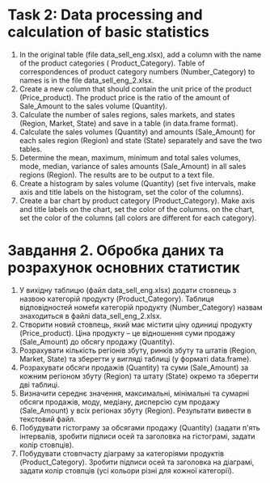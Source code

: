 # Task 2: Data processing and calculation of basic statistics

1. In the original table (file data_sell_eng.xlsx), add a column with the name of the product categories (
   Product_Category). Table of correspondences of product category numbers (Number_Category) to names is in the file
   data_sell_eng_2.xlsx.
2. Create a new column that should contain the unit price of the product (Price_product). The product price is the
   ratio of the amount of Sale_Amount to the sales volume (Quantity).
3. Calculate the number of sales regions, sales markets, and states (Region, Market, State) and save in a table (in
   data.frame format).
4. Calculate the sales volumes (Quantity) and amounts (Sale_Amount) for each sales region (Region) and state (State)
   separately and save the two tables.
5. Determine the mean, maximum, minimum and total sales volumes, mode, median, variance of sales amounts (Sale_Amount)
   in all sales regions (Region). The results are to be output to a text file.
6. Create a histogram by sales volume (Quantity) (set five intervals, make axis and title labels on the histogram, set the color of the columns).
7. Create a bar chart by product category (Product_Category). Make axis and title labels on the chart, set the color of
   the columns. on the chart, set the color of the columns (all colors are different for each category).

# Завдання 2. Обробка даних та розрахунок основних статистик

1. У вихідну таблицю (файл data_sell_eng.xlsx) додати стовпець з назвою категорій продукту (Product_Category). Таблиця
   відповідностей номеfи категорій продукту (Number_Category) назвам знаходиться в файлі data_sell_eng_2.xlsx.
2. Створити новий стовпець, який має містити ціну одиниці продукту (Price_product). Ціна продукту – це відношення суми
   продажу (Sale_Amount) до обсягу продажу (Quantity).
3. Розрахувати кількість регіонів збуту, ринків збуту та штатів (Region, Market, State) та зберегти у вигляді таблиці (у
   форматі data.frame).
4. Розрахувати обсяги продажів (Quantity) та суми (Sale_Amount) за кожним регіоном збуту (Region) та штату (State)
   окремо та зберегти дві таблиці.
5. Визначити середнє значення, максимальні, мінімальні та сумарні обсяги продажів, моду, медіану, дисперсію сум продажу
   (Sale_Amount) у всіх регіонах збуту (Region). Результати вивести в текстовий файл.
6. Побудувати гістограму за обсягами продажу (Quantity) (задати п'ять інтервалів, зробити підписи осей та заголовка на
   гістограмі, задати колір стовпців).
7. Побудувати стовпчасту діаграму за категоріями продуктів (Product_Category). Зробити підписи осей та заголовка на
   діаграмі, задати колір стовпців (усі кольори різні для кожної категорії).